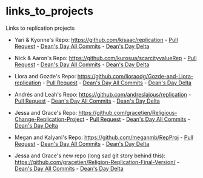# links_to_projects
Links to replication projects

- Yari & Kyonne's Repo:  https://github.com/kisaac/replication - [Pull Request](https://github.com/soc504-s2015-princeton/replication-1/pull/1) - [Dean's Day All Commits](https://github.com/soc504-s2015-princeton/replication-1/pull/3) - [Dean's Day Delta](https://github.com/soc504-s2015-princeton/replication-1/pull/4)
- Nick & Aaron's Repo: https://github.com/kurosua/scarcityvalueRep - [Pull Request](https://github.com/soc504-s2015-princeton/scarcityvalueRep/pull/1) - [Dean's Day All Commits](https://github.com/soc504-s2015-princeton/scarcityvalueRep/pull/2) - [Dean's Day Delta](https://github.com/soc504-s2015-princeton/scarcityvalueRep/pull/3)
- Liora and Gozde's Repo: https://github.com/lioraodg/Gozde-and-Liora-replication - [Pull Request](https://github.com/soc504-s2015-princeton/Gozde-and-Liora-replication/pull/1) - [Dean's Day All Commits](https://github.com/soc504-s2015-princeton/Gozde-and-Liora-replication/pull/3) - [Dean's Day Delta](https://github.com/soc504-s2015-princeton/Gozde-and-Liora-replication/pull/4)
- Andrés and Leah's Repo: https://github.com/andreslajous/replication - [Pull Request](https://github.com/soc504-s2015-princeton/replication/pull/1) - [Dean's Day All Commits](https://github.com/soc504-s2015-princeton/replication/pull/4) - [Dean's Day Delta](https://github.com/soc504-s2015-princeton/replication/pull/5)
- Jessa and Grace's Repo: https://github.com/gracetien/Religious-Change-Replication-Project - [Pull Request](https://github.com/soc504-s2015-princeton/Religious-Change-Replication-Project/pull/1) - [Dean's Day All Commits](https://github.com/soc504-s2015-princeton/Religious-Change-Replication-Project/pull/2) - [Dean's Day Delta](https://github.com/soc504-s2015-princeton/Religious-Change-Replication-Project/pull/3)
- Megan and Kalyani's Repo: https://github.com/meganmb/RepProj - [Pull Request](https://github.com/soc504-s2015-princeton/RepProj/pull/1) - [Dean's Day All Commits](https://github.com/soc504-s2015-princeton/RepProj/pull/2) - [Dean's Day Delta](https://github.com/soc504-s2015-princeton/RepProj/pull/3)

- Jessa and Grace's new repo (long sad git story behind this): https://github.com/gracetien/Religion-Replication-Final-Version/ - [Dean's Day All Commits](https://github.com/soc504-s2015-princeton/Religious-Change-Replication-Project/pull/2) - [Dean's Day Delta](https://github.com/soc504-s2015-princeton/Religious-Change-Replication-Project/pull/3)
